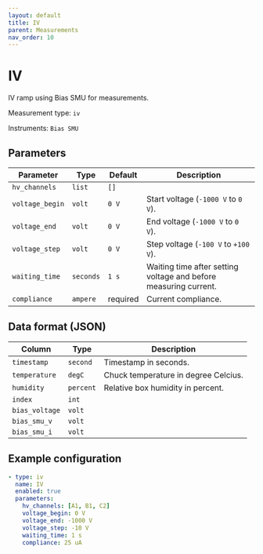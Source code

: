 ```yaml
---
layout: default
title: IV
parent: Measurements
nav_order: 10
---
```


# IV

IV ramp using Bias SMU for measurements.

Measurement type: `iv`

Instruments: `Bias SMU`

## Parameters

| Parameter                | Type    | Default | Description |
|--------------------------|---------|---------|-------------|
|`hv_channels`             |`list`   |`[]`     |             |
|`voltage_begin`           |`volt`   |`0 V`    |Start voltage (`-1000 V` to `0 V`). |
|`voltage_end`             |`volt`   |`0 V`    |End voltage (`-1000 V` to `0 V`). |
|`voltage_step`            |`volt`   |`0 V`    |Step voltage (`-100 V` to `+100 V`). |
|`waiting_time`            |`seconds`|`1 s`    |Waiting time after setting voltage and before measuring current. |
|`compliance`              |`ampere` |required |Current compliance. |

## Data format (JSON)

| Column                    | Type    | Description |
|---------------------------|---------|-------------|
|`timestamp`                |`second` |Timestamp in seconds. |
|`temperature`              |`degC`   |Chuck temperature in degree Celcius. |
|`humidity`                 |`percent`|Relative box humidity in percent. |
|`index`                    |`int`    | |
|`bias_voltage`             |`volt`   | |
|`bias_smu_v`               |`volt`   | |
|`bias_smu_i`               |`volt`   | |

## Example configuration

```yaml
- type: iv
  name: IV
  enabled: true
  parameters:
    hv_channels: [A1, B1, C2]
    voltage_begin: 0 V
    voltage_end: -1000 V
    voltage_step: -10 V
    waiting_time: 1 s
    compliance: 25 uA
```
